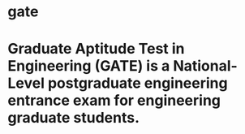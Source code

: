# gate 
# Graduate Aptitude Test in Engineering (GATE) is a National-Level postgraduate engineering entrance exam for engineering graduate students.
